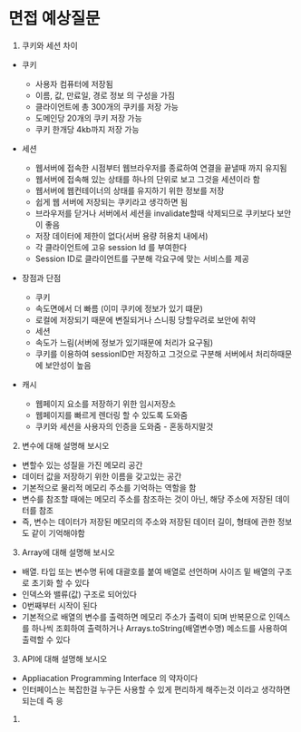 # 면접 예상질문

1. 쿠키와 세션 차이
- 쿠키
	-  사용자 컴퓨터에 저장됨
	-  이름, 값, 만료일, 경로 정보 의 구성을 가짐
	-  클라이언트에 총 300개의 쿠키를 저장 가능
	-  도메인당 20개의 쿠키 저장 가능
	-  쿠키 한개당 4kb까지 저장 가능

- 세션
	- 웹서버에 접속한 시점부터 웹브라우저를 종료하여 연결을 끝낼때 까지 유지됨
	- 웹서버에 접속해 있는 상태를 하나의 단위로 보고 그것을 세션이라 함
	- 웹서버에 웹컨테이너의 상태를 유지하기 위한 정보를 저장
	- 쉽게 웹 서버에 저장되는 쿠키라고 생각하면 됨
	- 브라우저를 닫거나 서버에서 세션을 invalidate할때 삭제되므로 쿠키보다 보안이 좋음
	- 저장 데이터에 제한이 없다(서버 용량 허용치 내에서)
	- 각 클라이언트에 고유 session Id 를 부여한다
	- Session ID로 클라이언트를 구분해 각요구에 맞는 서비스를 제공

- 장점과 단점
	- 쿠키
	- 속도면에서 더 빠름 (이미 쿠키에 정보가 있기 떄문)
	- 로컬에 저장되기 때문에 변질되거나 스니핑 당할우려로 보안에 취약
	- 세션
	- 속도가 느림(서버에 정보가 있기때문에 처리가 요구됨)
	- 쿠키를 이용하여 sessionID만 저장하고 그것으로 구분해 서버에서 처리하때문에 보안성이 높음
- 캐시
	- 웹페이지 요소를 저장하기 위한 임시저장소
	- 웹페이지를 빠르게 렌더링 할 수 있도록 도와줌
	- 쿠키와 세션을 사용자의 인증을 도와줌 - 혼동하지말것
  
2.  변수에 대해 설명해 보시오
- 변할수 있는 성질을 가진 메모리 공간
- 데이터 값을 저장하기 위한 이름을 갖고있는 공간
- 기본적으로 물리적 메모리 주소를 기억하는 역할을 함
- 변수를 참조할 때에는 메모리 주소를 참조하는 것이 아닌, 해당 주소에 저장된 데이터를 참조
- 즉, 변수는 데이터가 저장된 메모리의 주소와 저장된 데이터 길이, 형태에 관한 정보도 같이 기억해야함
3.  Array에 대해 설명해 보시오
- 배열. 타입 또는 변수명 뒤에 대괄호를 붙여 배열로 선언하며 사이즈 밑 배열의 구조로 초기화 할 수 있다
- 인덱스와 밸류(값) 구조로 되어있다
- 0번째부터 시작이 된다
- 기본적으로 배열의 변수를 출력하면 메모리 주소가 출력이 되며 반복문으로 인덱스를 하나씩 조회하여 출력하거나 Arrays.toString(배열변수명) 메소드를 사용하여 출력할 수 있다

3. API에 대해 설명해 보시오
- Appliacation Programming Interface 의 약자이다
- 인터페이스는 복잡한걸 누구든 사용할 수 있게 편리하게 해주는것 이라고 생각하면 되는데
  즉 응
1. 